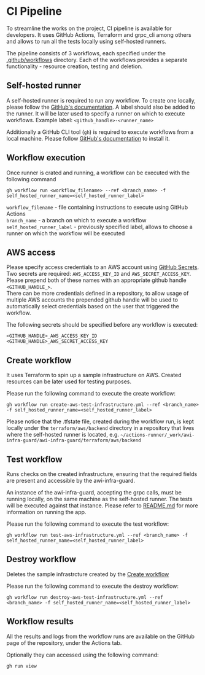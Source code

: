 # CI Pipeline
To streamline the works on the project, CI pipeline is available for developers. It uses GitHub Actions, Terraform and grpc_cli among others and allows to run all the tests locally using self-hosted runners.

The pipeline consists of 3 workflows, each specified under the [.github/workflows](.github/workflows) directory. Each of the workflows provides a separate functionality - resource creation, testing and deletion.

## Self-hosted runner
A self-hosted runner is required to run any workflow. To create one locally, please follow the [GitHub's documentation](https://docs.github.com/en/actions/hosting-your-own-runners/managing-self-hosted-runners/adding-self-hosted-runners). A label should also be added to the runner. It will be later used to specify a runner on which to execute workflows. Example label:
``
<github_handle>-<runner_name>
``

Additionally a GitHub CLI tool (``gh``) is required to execute workflows from a local machine. Please follow [GitHub's documentation](https://github.com/cli/cli#installation) to install it.

## Workflow execution
Once runner is crated and running, a workflow can be executed with the following command
```
gh workflow run <workflow_filename> --ref <branch_name> -f self_hosted_runner_name=<self_hosted_runner_label>
```
``workflow_filename`` - file containing instructions to execute using GitHub Actions</br>
``branch_name`` - a branch on which to execute a workflow</br>
``self_hosted_runner_label`` - previously specified label, allows to choose a runner on which the workflow will be executed 

## AWS access
Please specify access credentials to an AWS account using [GitHub Secrets](https://docs.github.com/en/actions/security-for-github-actions/security-guides/using-secrets-in-github-actions#creating-secrets-for-a-repository). Two secrets are required: ``AWS_ACCESS_KEY_ID`` and ``AWS_SECRET_ACCESS_KEY``. Please prepend both of these names with an appropriate github handle ``<GITHUB_HANDLE_>``. </br>
There can be more credentials defined in a repository, to allow usage of multiple AWS accounts the prepended github handle will be used to automatically select credentials based on the user that triggered the workflow.

The following secrets should be specified before any workflow is executed:
```
<GITHUB_HANDLE>_AWS_ACCESS_KEY_ID
<GITHUB_HANDLE>_AWS_SECRET_ACCESS_KEY
```

## Create workflow
It uses Terraform to spin up a sample infrastructure on AWS. Created resources can be later used for testing purposes.

Please run the following command to execute the create workflow:
```
gh workflow run create-aws-test-infrastructure.yml --ref <branch_name> -f self_hosted_runner_name=<self_hosted_runner_label>
```

Please notice that the .tfstate file, created during the workflow run, is kept locally under the ``terraform/aws/backend`` directory in a repository that lives where the self-hosted runner is located, e.g. ``~/actions-runner/_work/awi-infra-guard/awi-infra-guard/terraform/aws/backend``

## Test workflow
Runs checks on the created infrastructure, ensuring that the required fields are present and accessible by the awi-infra-guard.

An instance of the awi-infra-guard, accepting the grpc calls, must be running locally, on the same machine as the self-hosted runner. The tests will be executed against that instance. Please refer to [README.md](README.md) for more information on running the app.

Please run the following command to execute the test workflow:
```
gh workflow run test-aws-infrastructure.yml --ref <branch_name> -f self_hosted_runner_name=<self_hosted_runner_label>
```

## Destroy workflow
Deletes the sample infrastrcture created by the [Create workflow](#create-workflow)

Please run the following command to execute the destroy workflow:
```
gh workflow run destroy-aws-test-infrastructure.yml --ref <branch_name> -f self_hosted_runner_name=<self_hosted_runner_label>
```

## Workflow results
All the results and logs from the workflow runs are available on the GitHub page of the repository, under the Actions tab. 

Optionally they can accessed using the following command:
```
gh run view
```